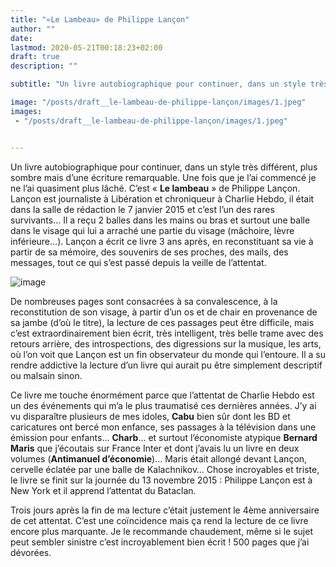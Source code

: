 ```yaml
---
title: "«Le Lambeau» de Philippe Lançon"
author: ""
date: 
lastmod: 2020-05-21T00:18:23+02:00
draft: true
description: ""

subtitle: "Un livre autobiographique pour continuer, dans un style très différent, plus sombre mais d’une écriture remarquable. Une fois que je l’ai…"

image: "/posts/draft__le-lambeau-de-philippe-lançon/images/1.jpeg" 
images:
 - "/posts/draft__le-lambeau-de-philippe-lançon/images/1.jpeg"


---
```


Un livre autobiographique pour continuer, dans un style très différent, plus sombre mais d’une écriture remarquable. Une fois que je l’ai commencé je ne l’ai quasiment plus lâché. C’est « **Le lambeau** » de Philippe Lançon. Lançon est journaliste à Libération et chroniqueur à Charlie Hebdo, il était dans la salle de rédaction le 7 janvier 2015 et c’est l’un des rares survivants… Il a reçu 2 balles dans les mains ou bras et surtout une balle dans le visage qui lui a arraché une partie du visage (mâchoire, lèvre inférieure…). Lançon a écrit ce livre 3 ans après, en reconstituant sa vie à partir de sa mémoire, des souvenirs de ses proches, des mails, des messages, tout ce qui s’est passé depuis la veille de l’attentat.




![image](/posts/draft__le-lambeau-de-philippe-lançon/images/1.jpeg#layoutTextWidth)



De nombreuses pages sont consacrées à sa convalescence, à la reconstitution de son visage, à partir d’un os et de chair en provenance de sa jambe (d’où le titre), la lecture de ces passages peut être difficile, mais c’est extraordinairement bien écrit, très intelligent, très belle trame avec des retours arrière, des introspections, des digressions sur la musique, les arts, où l’on voit que Lançon est un fin observateur du monde qui l’entoure. Il a su rendre addictive la lecture d’un livre qui aurait pu être simplement descriptif ou malsain sinon.

Ce livre me touche énormément parce que l’attentat de Charlie Hebdo est un des événements qui m’a le plus traumatisé ces dernières années. J’y ai vu disparaître plusieurs de mes idoles, **Cabu** bien sûr dont les BD et caricatures ont bercé mon enfance, ses passages à la télévision dans une émission pour enfants… **Charb**… et surtout l’économiste atypique **Bernard Maris** que j’écoutais sur France Inter et dont j’avais lu un livre en deux volumes (**Antimanuel d’économie**)… Maris était allongé devant Lançon, cervelle éclatée par une balle de Kalachnikov… Chose incroyables et triste, le livre se finit sur la journée du 13 novembre 2015 : Philippe Lançon est à New York et il apprend l’attentat du Bataclan.

Trois jours après la fin de ma lecture c’était justement le 4ème anniversaire de cet attentat. C’est une coïncidence mais ça rend la lecture de ce livre encore plus marquante. Je le recommande chaudement, même si le sujet peut sembler sinistre c’est incroyablement bien écrit ! 500 pages que j’ai dévorées.
